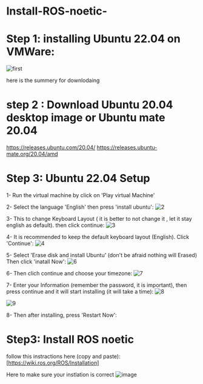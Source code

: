 # Install-ROS-noetic-

# Step 1: installing Ubuntu 22.04 on VMWare:

![first](https://github.com/user-attachments/assets/efbf8329-6a33-4dc2-9f29-11aeff3f7f48)

here is the summery for downlodaing

# step 2 : Download Ubuntu 20.04 desktop image or Ubuntu mate 20.04 
https://releases.ubuntu.com/20.04/   https://releases.ubuntu-mate.org/20.04/amd

# Step 3: Ubuntu 22.04 Setup
1- Run the virtual machine by click on 'Play virtual Machine'

2- Select the language 'English' then press 'install ubuntu':
![2](https://github.com/user-attachments/assets/fb47eb91-5f50-48b2-89c6-9998ae5241f5)

3- This to change Keyboard Layout ( it is better to not change it , let it stay english as default). then click continue:
![3](https://github.com/user-attachments/assets/8db68934-500d-430b-8e5d-e7ec987b8a1b)

4- It is recommended to keep the default keyboard layout (English). Click 'Continue':
![4](https://github.com/user-attachments/assets/27229258-2d38-4c5e-9f7f-69664260eb84)

5- Select 'Erase disk and install Ubuntu' (don't be afraid nothing will Erased) Then click 'inatall Now':
![6](https://github.com/user-attachments/assets/5286eb01-8faf-4c99-a343-2bdcfc574b63)

6- Then clich continue and choose your timezone:
![7](https://github.com/user-attachments/assets/6aa08f62-5cd5-47af-9181-5e96028afc64)

7- Enter your Information (remember the password, it is important), then press continue and it will start installing (it will take a time):
![8](https://github.com/user-attachments/assets/4386e0f9-b41b-4712-86dd-2263efcb5686)


![9](https://github.com/user-attachments/assets/c46b0635-4a40-4736-9011-bbf12a7a1f13)

8- Then after installing, press 'Restart Now':


# Step3: Install ROS noetic 
follow this instractions here (copy and paste):
[https://wiki.ros.org/ROS/Installation]

Here to make sure your instlation is correct
![image](https://github.com/user-attachments/assets/dbd8c1f0-c62b-4107-b021-efe833c73240)









